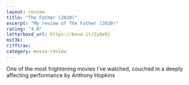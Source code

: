 ```yaml
---
layout: review
title: "The Father (2020)"
excerpt: "My review of The Father (2020)"
rating: "4.0"
letterboxd_url: https://boxd.it/2yOe9j
mst3k:
rifftrax:
category: movie-review
---
```


One of the most frightening movies I’ve watched, couched in a deeply affecting performance by Anthony Hopkins
